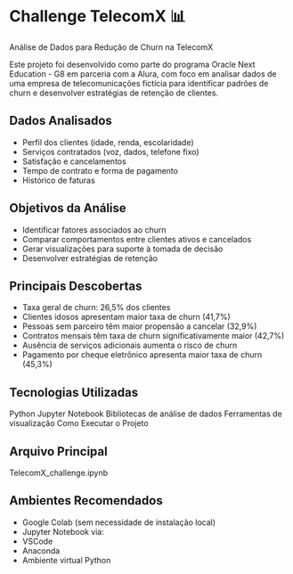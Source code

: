 # Challenge TelecomX 📊

Análise de Dados para Redução de Churn na TelecomX

Este projeto foi desenvolvido como parte do programa Oracle Next Education - G8 em parceria com a Alura, com foco em analisar dados de uma empresa de telecomunicações fictícia para identificar padrões de churn e desenvolver estratégias de retenção de clientes.

## Dados Analisados
- Perfil dos clientes (idade, renda, escolaridade)
- Serviços contratados (voz, dados, telefone fixo)
- Satisfação e cancelamentos
- Tempo de contrato e forma de pagamento
- Histórico de faturas

## Objetivos da Análise
- Identificar fatores associados ao churn
- Comparar comportamentos entre clientes ativos e cancelados
- Gerar visualizações para suporte à tomada de decisão
- Desenvolver estratégias de retenção

## Principais Descobertas
- Taxa geral de churn: 26,5% dos clientes
- Clientes idosos apresentam maior taxa de churn (41,7%)
- Pessoas sem parceiro têm maior propensão a cancelar (32,9%)
 - Contratos mensais têm taxa de churn significativamente maior (42,7%)
- Ausência de serviços adicionais aumenta o risco de churn
- Pagamento por cheque eletrônico apresenta maior taxa de churn (45,3%)

## Tecnologias Utilizadas
Python
Jupyter Notebook
Bibliotecas de análise de dados
Ferramentas de visualização
Como Executar o Projeto

## Arquivo Principal

TelecomX_challenge.ipynb

## Ambientes Recomendados
- Google Colab (sem necessidade de instalação local)
- Jupyter Notebook via:
- VSCode
- Anaconda
- Ambiente virtual Python
